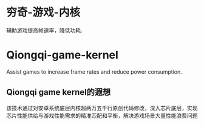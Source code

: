 # 穷奇-游戏-内核
辅助游戏提高帧速率，降低功耗.
# Qiongqi-game-kernel
Assist games to increase frame rates and reduce power consumption.
## Qiongqi game kernel的遐想
该技术通过对安卓系统底层内核超两万五千行原创代码修改，深入芯片底层，实现芯片性能供给与游戏性能需求的精准匹配和平衡，解决游戏场景大量性能浪费问题